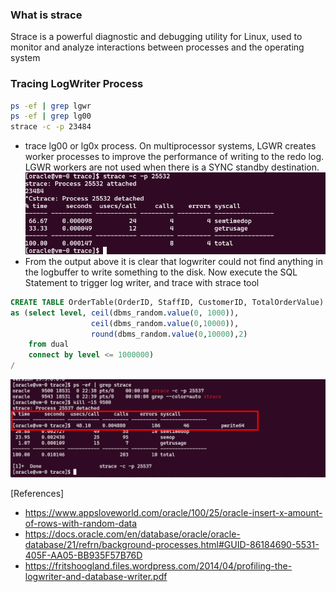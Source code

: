 ### What is strace
Strace is a powerful diagnostic and debugging utility for Linux, used to monitor and analyze interactions between processes and the operating system

### Tracing LogWriter Process
```bash
ps -ef | grep lgwr
ps -ef | grep lg00
strace -c -p 23484
```
- trace lg00 or lg0x process. On multiprocessor systems, LGWR creates worker processes to improve the performance of writing to the redo log. LGWR workers are not used when there is a SYNC standby destination.
![strace](../media/oracle_diag_strace_logwrite.png)
- From the output above it is clear that logwriter could not find anything in the logbuffer to write something to the disk. Now execute the SQL Statement to trigger log writer, and trace with strace tool

```SQL
CREATE TABLE OrderTable(OrderID, StaffID, CustomerID, TotalOrderValue)
as (select level, ceil(dbms_random.value(0, 1000)), 
                  ceil(dbms_random.value(0,10000)), 
                  round(dbms_random.value(0,10000),2) 
    from dual 
    connect by level <= 1000000)
/
```
![strace](../media/oracle_diag_strace_logwrite_output.png)

[References]
- https://www.appsloveworld.com/oracle/100/25/oracle-insert-x-amount-of-rows-with-random-data
- https://docs.oracle.com/en/database/oracle/oracle-database/21/refrn/background-processes.html#GUID-86184690-5531-405F-AA05-BB935F57B76D
- https://fritshoogland.files.wordpress.com/2014/04/profiling-the-logwriter-and-database-writer.pdf
